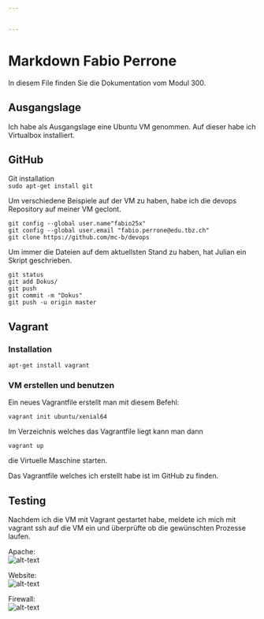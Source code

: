 ```yaml
---


---
```


<h1 id="markdown-fabio-perrone">Markdown Fabio Perrone</h1>
<p>In diesem File finden Sie die Dokumentation vom Modul 300.</p>
<h2 id="ausgangslage">Ausgangslage</h2>
<p>Ich habe als Ausgangslage eine Ubuntu VM genommen. Auf dieser habe ich Virtualbox installiert.</p>
<h2 id="github">GitHub</h2>
<p>Git installation<br>
<code>sudo apt-get install git</code></p>
<p>Um verschiedene Beispiele auf der VM zu haben, habe ich die devops Repository auf meiner VM geclont.</p>
<pre class=" language-bash"><code class="prism  language-bash"><span class="token function">git</span> config --global user.name<span class="token string">"fabio25x"</span>
<span class="token function">git</span> config --global user.email <span class="token string">"fabio.perrone@edu.tbz.ch"</span>
<span class="token function">git</span> clone https://github.com/mc-b/devops
</code></pre>
<p>Um immer die Dateien auf dem aktuellsten Stand zu haben, hat Julian ein Skript geschrieben.</p>
<pre class=" language-bash"><code class="prism  language-bash"><span class="token function">git</span> status
<span class="token function">git</span> add Dokus/
<span class="token function">git</span> push
<span class="token function">git</span> commit -m <span class="token string">"Dokus"</span>
<span class="token function">git</span> push -u origin master
</code></pre>
<h2 id="vagrant">Vagrant</h2>
<h3 id="installation">Installation</h3>
<pre class=" language-bash"><code class="prism  language-bash"><span class="token function">apt-get</span> <span class="token function">install</span> vagrant
</code></pre>
<h3 id="vm-erstellen-und-benutzen">VM erstellen und benutzen</h3>
<p>Ein neues Vagrantfile erstellt man mit diesem Befehl:</p>
<pre class=" language-bash"><code class="prism  language-bash">vagrant init ubuntu/xenial64 
</code></pre>
<p>Im Verzeichnis welches das Vagrantfile liegt kann man dann</p>
<pre class=" language-bash"><code class="prism  language-bash">vagrant up
</code></pre>
<p>die Virtuelle Maschine starten.</p>
<p>Das Vagrantfile welches ich erstellt habe ist im GitHub zu finden.</p>
<h2 id="testing">Testing</h2>
<p>Nachdem ich die VM mit Vagrant gestartet habe, meldete ich mich mit vagrant ssh auf die VM ein und überprüfte ob die gewünschten Prozesse laufen.</p>
<p>Apache:<br>
<img src="https://perrone.myqnapcloud.com:450/share.cgi/Prozesse%20Apache.png?ssid=02YbC2K&amp;fid=02YbC2K&amp;path=%2F&amp;filename=Prozesse%20Apache.png&amp;openfolder=normal&amp;ep=" alt="alt-text"></p>
<p>Website:<br>
<img src="https://perrone.myqnapcloud.com:450/share.cgi/Bildschirmfoto%202018-03-27%20um%2014.31.15.png?ssid=02YbC2K&amp;fid=02YbC2K&amp;path=%2F&amp;filename=Bildschirmfoto%202018-03-27%20um%2014.31.15.png&amp;openfolder=normal&amp;ep=" alt="alt-text"></p>
<p>Firewall:<br>
<img src="https://perrone.myqnapcloud.com:450/share.cgi/Firewall.png?ssid=02YbC2K&amp;fid=02YbC2K&amp;path=%2F&amp;filename=Firewall.png&amp;openfolder=normal&amp;ep=" alt="alt-text"></p>

